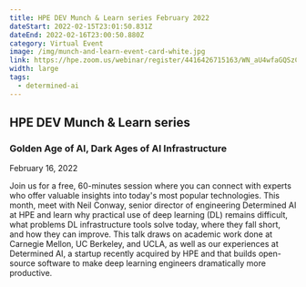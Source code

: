 ```yaml
---
title: HPE DEV Munch & Learn series February 2022
dateStart: 2022-02-15T23:01:50.831Z
dateEnd: 2022-02-16T23:00:50.880Z
category: Virtual Event
image: /img/munch-and-learn-event-card-white.jpg
link: https://hpe.zoom.us/webinar/register/4416426715163/WN_aU4wfaGQSzCZrnsoQctsFw
width: large
tags:
  - determined-ai
---
```

## HPE DEV Munch & Learn series

### Golden Age of AI, Dark Ages of AI Infrastructure

February 16, 2022

Join us for a free, 60-minutes session where you can connect with experts who offer valuable insights into today's most popular technologies. This month, meet with Neil Conway, senior director of engineering Determined AI at HPE and learn why practical use of deep learning (DL) remains difficult, what problems DL infrastructure tools solve today, where they fall short, and how they can improve. This talk draws on academic work done at Carnegie Mellon, UC Berkeley, and UCLA, as well as our experiences at Determined AI, a startup recently acquired by HPE and that builds open-source software to make deep learning engineers dramatically more productive.